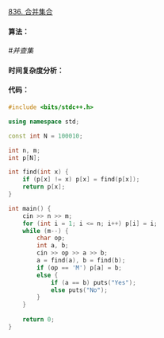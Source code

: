 [836. 合并集合](https://www.acwing.com/problem/content/838/)

#### 算法：

*#并查集*

#### 时间复杂度分析：



#### 代码：

```cpp
#include <bits/stdc++.h>

using namespace std;

const int N = 100010;

int n, m;
int p[N];

int find(int x) {
    if (p[x] != x) p[x] = find(p[x]);
    return p[x];
}

int main() {
    cin >> n >> m;
    for (int i = 1; i <= n; i++) p[i] = i;
    while (m--) {
        char op;
        int a, b;
        cin >> op >> a >> b;
        a = find(a), b = find(b);
        if (op == 'M') p[a] = b;
        else {
            if (a == b) puts("Yes");
            else puts("No");
        }
    }
    
    return 0;
}
```

